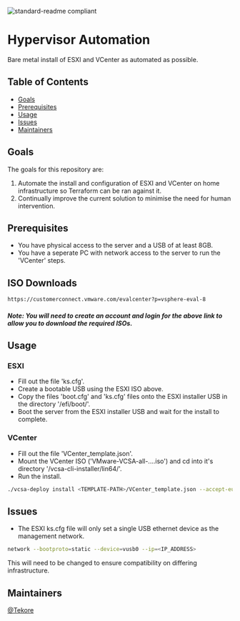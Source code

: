 ![standard-readme compliant](https://img.shields.io/badge/VMware-231f20?style=for-the-badge&logo=VMware&logoColor=white)
# Hypervisor Automation

Bare metal install of ESXI and VCenter as automated as possible.

## Table of Contents
- [Goals](#Goals)
- [Prerequisites](#Prerequisites)
- [Usage](#usage)
- [Issues](#Issues)
- [Maintainers](#maintainers)

## Goals
The goals for this repository are:

1. Automate the install and configuration of ESXI and VCenter on home infrastructure so Terraform can be ran against it.
2. Continually improve the current solution to minimise the need for human intervention.

## Prerequisites
- You have physical access to the server and a USB of at least 8GB.
- You have a seperate PC with network access to the server to run the 'VCenter' steps.

## ISO Downloads
```sh
https://customerconnect.vmware.com/evalcenter?p=vsphere-eval-8
```
##### Note: You will need to create an account and login for the above link to allow you to download the required ISOs.

## Usage
### ESXI
- Fill out the file 'ks.cfg'.
- Create a bootable USB using the ESXI ISO above.
- Copy the files 'boot.cfg' and 'ks.cfg' files onto the ESXI installer USB in the directory '/efi/boot/'.
- Boot the server from the ESXI installer USB and wait for the install to complete.

### VCenter
- Fill out the file 'VCenter_template.json'.
- Mount the VCenter ISO ('VMware-VCSA-all-....iso') and cd into it's directory '/vcsa-cli-installer/lin64/'.
- Run the install.
```sh
./vcsa-deploy install <TEMPLATE-PATH>/VCenter_template.json --accept-eula --no-ssl-certificate-verification --acknowledge-ceip
```

## Issues
- The ESXI ks.cfg file will only set a single USB ethernet device as the management network. 
```sh
network --bootproto=static --device=vusb0 --ip=<IP_ADDRESS> 
```
This will need to be changed to ensure compatibility on differing infrastructure.

## Maintainers
[@Tekore](https://github.com/tekore)
